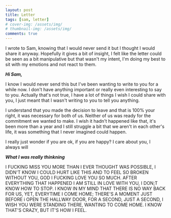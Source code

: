 ```yaml
---
layout: post
title: Letter
tags: [sam, letter]
# cover-img: /assets/img/
# thumbnail-img: /assets/img/
comments: true
---
```

I wrote to Sam, knowing that I would never send it but I thought I would share it anyway. Hopefully it gives a bit of insight, I felt like the letter could be seen as a bit manipulative but that wasn't my intent, I'm doing my best to sit with my emotions and not react to them.

***Hi Sam,***  

I know I would never send this but I've been wanting to write to you for a while now. I don't have anything important or really even interesting to say to you. Actually that's not true, I have a lot of things I wish I could share with you, I just meant that I wasn't writing to you to tell you anything.  

I understand that you made the decision to leave and that is 100% your right, it was necessary for both of us. Neither of us was ready for the commitment we wanted to make. I wish it hadn't happened like that, it's been more than a year and I still struggle a bit that we aren't in each other's life, it was something that I never imagined could happen.  

I really just wonder if you are ok, if you are happy? I care about you, I always will  

***What I was really thinkning***  
  
I FUCKING MISS YOU MORE THAN I EVER THOUGHT WAS POSSIBLE, I DIDN'T KNOW I COULD HURT LIKE THIS AND TO FEEL SO BROKEN WITHOUT YOU, GOD I FUCKING LOVE YOU SO MUCH. AFTER EVERYTHING THAT HAPPENED I AM STILL IN LOVE WITH YOU, I DON;T KNOW HOW TO STOP. I KNOW IN MY MIND THAT THERE IS NO WAY BACK FOR US, YET, EVERYTIME I COME HOME; THERE'S A MOMENT JUST BEFORE i OPEN THE HALLWAY DOOR, FOR A SECOND, JUST A SECOND, I WISH YOU WERE STANDING THERE, WANTING TO COME HOME. I KNOW THAT'S CRAZY, BUT IT'S HOW I FEEL.
